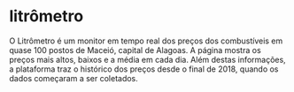 # litrômetro
O Litrômetro é um monitor em tempo real dos preços dos combustíveis em quase 100 postos de Maceió, capital de Alagoas. A página mostra os preços mais altos, baixos e a média em cada dia. Além destas informações, a plataforma traz o histórico dos preços desde o final de 2018, quando os dados começaram a ser coletados.